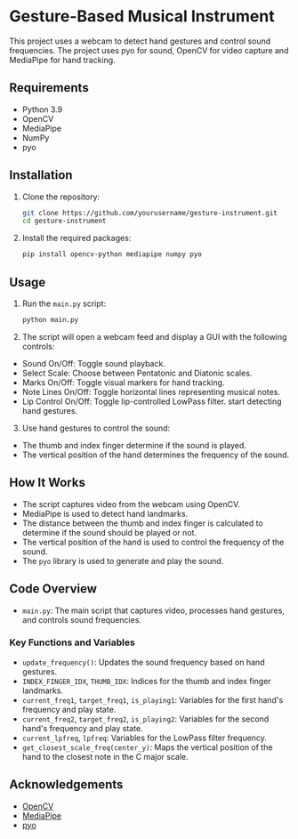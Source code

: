 # Gesture-Based Musical Instrument

This project uses a webcam to detect hand gestures and control sound frequencies. The project uses pyo for sound, OpenCV for video capture and MediaPipe for hand tracking.

## Requirements

- Python 3.9
- OpenCV
- MediaPipe
- NumPy
- pyo

## Installation

1. Clone the repository:
    ```sh
    git clone https://github.com/yourusername/gesture-instrument.git
    cd gesture-instrument
    ```

2. Install the required packages:
    ```sh
    pip install opencv-python mediapipe numpy pyo
    ```

## Usage

1. Run the `main.py` script:
    ```sh
    python main.py
    ```

2. The script will open a webcam feed and display a GUI with the following controls:
- Sound On/Off: Toggle sound playback.
- Select Scale: Choose between Pentatonic and Diatonic scales.
- Marks On/Off: Toggle visual markers for hand tracking.
- Note Lines On/Off: Toggle horizontal lines representing musical notes.
- Lip Control On/Off: Toggle lip-controlled LowPass filter.
start detecting hand gestures. 
3. Use hand gestures to control the sound:
- The thumb and index finger determine if the sound is played.
- The vertical position of the hand determines the frequency of the sound.

## How It Works

- The script captures video from the webcam using OpenCV.
- MediaPipe is used to detect hand landmarks.
- The distance between the thumb and index finger is calculated to determine if the sound should be played or not.
- The vertical position of the hand is used to control the frequency of the sound.
- The `pyo` library is used to generate and play the sound.

## Code Overview

- `main.py`: The main script that captures video, processes hand gestures, and controls sound frequencies.

### Key Functions and Variables

- `update_frequency()`: Updates the sound frequency based on hand gestures.
- `INDEX_FINGER_IDX`, `THUMB_IDX`: Indices for the thumb and index finger landmarks.
- `current_freq1`, `target_freq1`, `is_playing1`: Variables for the first hand's frequency and play state.
- `current_freq2`, `target_freq2`, `is_playing2`: Variables for the second hand's frequency and play state.
- `current_lpfreq`, `lpfreq`: Variables for the LowPass filter frequency.
- `get_closest_scale_freq(center_y)`: Maps the vertical position of the hand to the closest note in the C major scale.

## Acknowledgements

- [OpenCV](https://opencv.org/)
- [MediaPipe](https://mediapipe.dev/)
- [pyo](http://ajaxsoundstudio.com/software/pyo/)